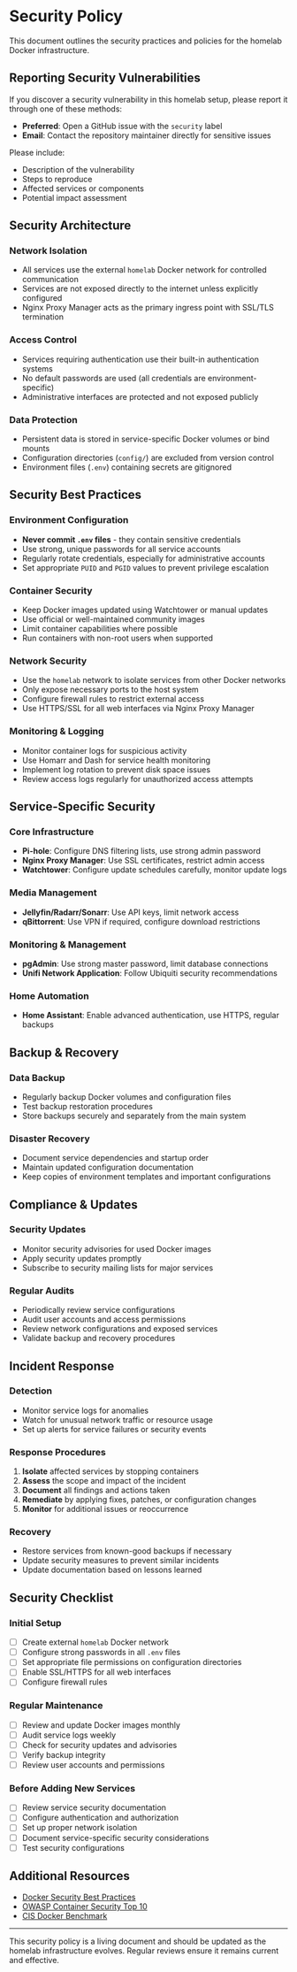 # Security Policy

This document outlines the security practices and policies for the homelab Docker infrastructure.

## Reporting Security Vulnerabilities

If you discover a security vulnerability in this homelab setup, please report it through one of these methods:

- **Preferred**: Open a GitHub issue with the `security` label
- **Email**: Contact the repository maintainer directly for sensitive issues

Please include:
- Description of the vulnerability
- Steps to reproduce
- Affected services or components
- Potential impact assessment

## Security Architecture

### Network Isolation
- All services use the external `homelab` Docker network for controlled communication
- Services are not exposed directly to the internet unless explicitly configured
- Nginx Proxy Manager acts as the primary ingress point with SSL/TLS termination

### Access Control
- Services requiring authentication use their built-in authentication systems
- No default passwords are used (all credentials are environment-specific)
- Administrative interfaces are protected and not exposed publicly

### Data Protection
- Persistent data is stored in service-specific Docker volumes or bind mounts
- Configuration directories (`config/`) are excluded from version control
- Environment files (`.env`) containing secrets are gitignored

## Security Best Practices

### Environment Configuration
- **Never commit `.env` files** - they contain sensitive credentials
- Use strong, unique passwords for all service accounts
- Regularly rotate credentials, especially for administrative accounts
- Set appropriate `PUID` and `PGID` values to prevent privilege escalation

### Container Security
- Keep Docker images updated using Watchtower or manual updates
- Use official or well-maintained community images
- Limit container capabilities where possible
- Run containers with non-root users when supported

### Network Security
- Use the `homelab` network to isolate services from other Docker networks
- Only expose necessary ports to the host system
- Configure firewall rules to restrict external access
- Use HTTPS/SSL for all web interfaces via Nginx Proxy Manager

### Monitoring & Logging
- Monitor container logs for suspicious activity
- Use Homarr and Dash for service health monitoring
- Implement log rotation to prevent disk space issues
- Review access logs regularly for unauthorized access attempts

## Service-Specific Security

### Core Infrastructure
- **Pi-hole**: Configure DNS filtering lists, use strong admin password
- **Nginx Proxy Manager**: Use SSL certificates, restrict admin access
- **Watchtower**: Configure update schedules carefully, monitor update logs

### Media Management
- **Jellyfin/Radarr/Sonarr**: Use API keys, limit network access
- **qBittorrent**: Use VPN if required, configure download restrictions

### Monitoring & Management
- **pgAdmin**: Use strong master password, limit database connections
- **Unifi Network Application**: Follow Ubiquiti security recommendations

### Home Automation
- **Home Assistant**: Enable advanced authentication, use HTTPS, regular backups

## Backup & Recovery

### Data Backup
- Regularly backup Docker volumes and configuration files
- Test backup restoration procedures
- Store backups securely and separately from the main system

### Disaster Recovery
- Document service dependencies and startup order
- Maintain updated configuration documentation
- Keep copies of environment templates and important configurations

## Compliance & Updates

### Security Updates
- Monitor security advisories for used Docker images
- Apply security updates promptly
- Subscribe to security mailing lists for major services

### Regular Audits
- Periodically review service configurations
- Audit user accounts and access permissions
- Review network configurations and exposed services
- Validate backup and recovery procedures

## Incident Response

### Detection
- Monitor service logs for anomalies
- Watch for unusual network traffic or resource usage
- Set up alerts for service failures or security events

### Response Procedures
1. **Isolate** affected services by stopping containers
2. **Assess** the scope and impact of the incident
3. **Document** all findings and actions taken
4. **Remediate** by applying fixes, patches, or configuration changes
5. **Monitor** for additional issues or reoccurrence

### Recovery
- Restore services from known-good backups if necessary
- Update security measures to prevent similar incidents
- Update documentation based on lessons learned

## Security Checklist

### Initial Setup
- [ ] Create external `homelab` Docker network
- [ ] Configure strong passwords in all `.env` files
- [ ] Set appropriate file permissions on configuration directories
- [ ] Enable SSL/HTTPS for all web interfaces
- [ ] Configure firewall rules

### Regular Maintenance
- [ ] Review and update Docker images monthly
- [ ] Audit service logs weekly
- [ ] Check for security updates and advisories
- [ ] Verify backup integrity
- [ ] Review user accounts and permissions

### Before Adding New Services
- [ ] Review service security documentation
- [ ] Configure authentication and authorization
- [ ] Set up proper network isolation
- [ ] Document service-specific security considerations
- [ ] Test security configurations

## Additional Resources

- [Docker Security Best Practices](https://docs.docker.com/develop/security-best-practices/)
- [OWASP Container Security Top 10](https://owasp.org/www-project-container-security/)
- [CIS Docker Benchmark](https://www.cisecurity.org/benchmark/docker)

---

This security policy is a living document and should be updated as the homelab infrastructure evolves. Regular reviews ensure it remains current and effective.